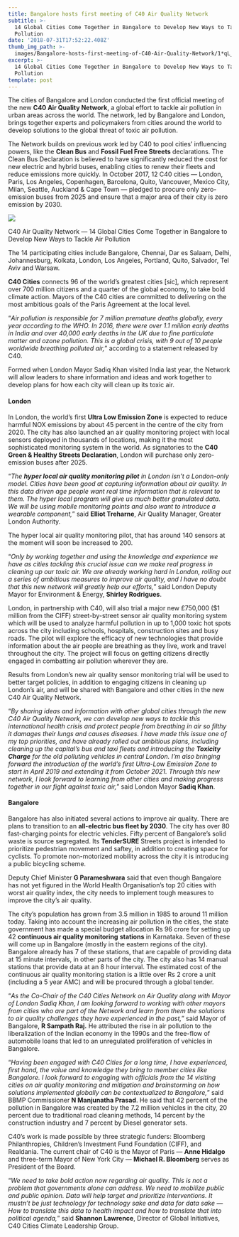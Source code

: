 ```yaml
---
title: Bangalore hosts first meeting of C40 Air Quality Network
subtitle: >-
  14 Global Cities Come Together in Bangalore to Develop New Ways to Tackle Air
  Pollution
date: '2018-07-31T17:52:22.408Z'
thumb_img_path: >-
  images/Bangalore-hosts-first-meeting-of-C40-Air-Quality-Network/1*qL_7rZS3qUV8PcqrWvN82Q.jpeg
excerpt: >-
  14 Global Cities Come Together in Bangalore to Develop New Ways to Tackle Air
  Pollution
template: post
---
```

The cities of Bangalore and London conducted the first official meeting of the new **C40 Air Quality Network**, a global effort to tackle air pollution in urban areas across the world. The network, led by Bangalore and London, brings together experts and policymakers from cities around the world to develop solutions to the global threat of toxic air pollution.

The Network builds on previous work led by C40 to pool cities’ influencing powers, like the **Clean Bus** and **Fossil Fuel Free Streets** declarations. The Clean Bus Declaration is believed to have significantly reduced the cost for new electric and hybrid buses, enabling cities to renew their fleets and reduce emissions more quickly. In October 2017, 12 C40 cities — London, Paris, Los Angeles, Copenhagen, Barcelona, Quito, Vancouver, Mexico City, Milan, Seattle, Auckland & Cape Town — pledged to procure only zero-emission buses from 2025 and ensure that a major area of their city is zero emission by 2030.

![](/images/Bangalore-hosts-first-meeting-of-C40-Air-Quality-Network/1*qL_7rZS3qUV8PcqrWvN82Q.jpeg)

<figcaption>C40 Air Quality Network — 14 Global Cities Come Together in Bangalore to Develop New Ways to Tackle Air Pollution</figcaption>

The 14 participating cities include Bangalore, Chennai, Dar es Salaam, Delhi, Johannesburg, Kolkata, London, Los Angeles, Portland, Quito, Salvador, Tel Aviv and Warsaw.

**C40 Cities** connects 96 of the world’s greatest cities \[sic\], which represent over 700 million citizens and a quarter of the global economy, to take bold climate action. Mayors of the C40 cities are committed to delivering on the most ambitious goals of the Paris Agreement at the local level.

“*Air pollution is responsible for 7 million premature deaths globally, every year according to the WHO. In 2016, there were over 1.1 million early deaths in India and over 40,000 early deaths in the UK due to fine particulate matter and ozone pollution. This is a global crisis, with 9 out of 10 people worldwide breathing polluted air,*” according to a statement released by C40.

Formed when London Mayor Sadiq Khan visited India last year, the Network will allow leaders to share information and ideas and work together to develop plans for how each city will clean up its toxic air.

#### London

In London, the world’s first **Ultra Low Emission Zone** is expected to reduce harmful NOX emissions by about 45 percent in the centre of the city from 2020. The city has also launched an air quality monitoring project with local sensors deployed in thousands of locations, making it the most sophisticated monitoring system in the world. As signatories to the **C40 Green & Healthy Streets Declaration**, London will purchase only zero-emission buses after 2025.

“*The* ***hyper local air quality monitoring pilot*** *in London isn’t a London-only model. Cities have been good at capturing information about air quality. In this data driven age people want real time information that is relevant to them. The hyper local program will give us much better granulated data. We will be using mobile monitoring points and also want to introduce a wearable component,*” said **Elliot Treharne**, Air Quality Manager, Greater London Authority.

The hyper local air quality monitoring pilot, that has around 140 sensors at the moment will soon be increased to 200.

“*Only by working together and using the knowledge and experience we have as cities tackling this crucial issue can we make real progress in cleaning up our toxic air. We are already working hard in London, rolling out a series of ambitious measures to improve air quality, and I have no doubt that this new network will greatly help our efforts,*” said London Deputy Mayor for Environment & Energy, **Shirley Rodrigues**.

London, in partnership with C40, will also trial a major new £750,000 ($1 million from the CIFF) street-by-street sensor air quality monitoring system which will be used to analyze harmful pollution in up to 1,000 toxic hot spots across the city including schools, hospitals, construction sites and busy roads. The pilot will explore the efficacy of new technologies that provide information about the air people are breathing as they live, work and travel throughout the city. The project will focus on getting citizens directly engaged in combatting air pollution wherever they are.

Results from London’s new air quality sensor monitoring trial will be used to better target policies, in addition to engaging citizens in cleaning up London’s air, and will be shared with Bangalore and other cities in the new C40 Air Quality Network.

“*By sharing ideas and information with other global cities through the new C40 Air Quality Network, we can develop new ways to tackle this international health crisis and protect people from breathing in air so filthy it damages their lungs and causes diseases. I have made this issue one of my top priorities, and have already rolled out ambitious plans, including cleaning up the capital’s bus and taxi fleets and introducing the* ***Toxicity Charge*** *for the old polluting vehicles in central London. I’m also bringing forward the introduction of the world’s first Ultra-Low Emission Zone to start in April 2019 and extending it from October 2021. Through this new network, I look forward to learning from other cities and making progress together in our fight against toxic air,*” said London Mayor **Sadiq Khan**.

#### Bangalore

Bangalore has also initiated several actions to improve air quality. There are plans to transition to an **all-electric bus fleet by 2030**. The city has over 80 fast-charging points for electric vehicles. Fifty percent of Bangalore’s solid waste is source segregated. Its **TenderSURE** Streets project is intended to prioritize pedestrian movement and saftey, in addition to creating space for cyclists. To promote non-motorized mobility across the city it is introducing a public bicycling scheme.

Deputy Chief Minister **G Parameshwara** said that even though Bangalore has not yet figured in the World Health Organisation’s top 20 cities with worst air quality index, the city needs to implement tough measures to improve the city’s air quality.

The city’s population has grown from 3.5 million in 1985 to around 11 million today. Taking into account the increasing air pollution in the cities, the state government has made a special budget allocation Rs 96 crore for setting up 42 **continuous air quality monitoring** **stations** in Karnataka. Seven of these will come up in Bangalore (mostly in the eastern regions of the city). Bangalore already has 7 of these stations, that are capable of providing data at 15 minute intervals, in other parts of the city. The city also has 14 manual stations that provide data at an 8 hour interval. The estimated cost of the continuous air quality monitoring station is a little over Rs 2 crore a unit (including a 5 year AMC) and will be procured through a global tender.

“*As the Co-Chair of the C40 Cities Network on Air Quality along with Mayor of London Sadiq Khan, I am looking forward to working with other mayors from cities who are part of the Network and learn from them the solutions to air quality challenges they have experienced in the past,*” said Mayor of Bangalore, **R Sampath Raj.** He attributed the rise in air pollution to the liberalization of the Indian economy in the 1990s and the free-flow of automobile loans that led to an unregulated proliferation of vehicles in Bangalore.

“*Having been engaged with C40 Cities for a long time, I have experienced, first hand, the value and knowledge they bring to member cities like Bangalore. I look forward to engaging with officials from the 14 visiting cities on air quality monitoring and mitigation and brainstorming on how solutions implemented globally can be contextualized to Bangalore,*” said BBMP Commissioner **N Manjunatha Prasad**. He said that 42 percent of the pollution in Bangalore was created by the 7.2 million vehicles in the city, 20 percent due to traditional road cleaning methods, 14 percent by the construction industry and 7 percent by Diesel generator sets.

C40’s work is made possible by three strategic funders: Bloomberg Philanthropies, Children’s Investment Fund Foundation (CIFF), and Realdania. The current chair of C40 is the Mayor of Paris — **Anne Hidalgo** and three-term Mayor of New York City — **Michael R. Bloomberg** serves as President of the Board.

“*We need to take bold action now regarding air quality. This is not a problem that governments alone can address. We need to mobilize public and public opinion. Data will help target and prioritize interventions. It mustn’t be just technology for technology sake and data for data sake — How to translate this data to health impact and how to translate that into political agenda,*” said **Shannon Lawrence**, Director of Global Initiatives, C40 Cities Climate Leadership Group.
